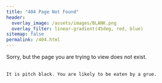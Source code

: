 ```yaml
---
title: "404 Page Not Found"
header:
  overlay_image: /assets/images/BLANK.png
  overlay_filter: linear-gradient(45deg, red, blue)
sitemap: false
permalink: /404.html
---
```


Sorry, but the page you are trying to view does not exist.
<br/><br/>
```
It is pitch black. You are likely to be eaten by a grue.
```


